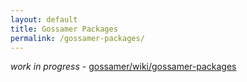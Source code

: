 ```yaml
---
layout: default
title: Gossamer Packages
permalink: /gossamer-packages/
---
```


_work in progress_ - [gossamer/wiki/gossamer-packages](https://github.com/ChainSafe/gossamer/wiki/gossamer-packages)
